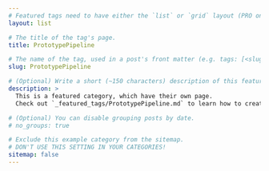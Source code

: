 ```yaml
---
# Featured tags need to have either the `list` or `grid` layout (PRO only).
layout: list

# The title of the tag's page.
title: PrototypePipeline

# The name of the tag, used in a post's front matter (e.g. tags: [<slug>]).
slug: PrototypePipeline

# (Optional) Write a short (~150 characters) description of this featured tag.
description: >
  This is a featured category, which have their own page.
  Check out `_featured_tags/PrototypePipeline.md` to learn how to create your own.

# (Optional) You can disable grouping posts by date.
# no_groups: true

# Exclude this example category from the sitemap.
# DON'T USE THIS SETTING IN YOUR CATEGORIES!
sitemap: false
---
```

